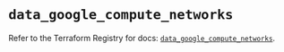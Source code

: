 # `data_google_compute_networks`

Refer to the Terraform Registry for docs: [`data_google_compute_networks`](https://registry.terraform.io/providers/hashicorp/google/5.29.0/docs/data-sources/compute_networks).
